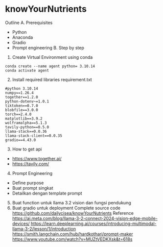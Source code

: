 # knowYourNutrients
Outline
A. Prerequisites
-	Python
-	Anaconda
-	Gradio
-	Prompt engineering
B. Step by step
1.	Create Virtual Environment using conda
```
conda create --name agent python= 3.10.14
conda activate agent
```
2.	Install required libraries
requirement.txt
```
#python 3.10.14
numpy==1.26.4
together==1.2.0
python-dotenv~=1.0.1
tiktoken==0.7.0
blobfile==3.0.0
torch==2.4.0
matplotlib==3.9.2
wolframalpha==5.1.3
tavily-python==0.5.0
llama-stack==0.0.36
llama-stack-client==0.0.35
gradio==4.43.0
```

3.	How to get api
-	https://www.together.ai/
-	https://tavily.com/
4.	Prompt Engineering
-	Define purpose
-	Buat prompt singkat
-	Detailkan dengan template prompt
5.	Buat function untuk llama 3.2 vision dan fungsi pendukung
6.	Buat gradio untuk deployment
Complete source code 
https://github.com/dailycisea/knowYourNutrients
Reference
https://ai.meta.com/blog/llama-3-2-connect-2024-vision-edge-mobile-devices/
https://learn.deeplearning.ai/courses/introducing-multimodal-llama-3-2/lesson/1/introduction
https://smith.langchain.com/hub/hardkothari/prompt-maker
https://www.youtube.com/watch?v=MUZtVEDKXsk&t=618s


